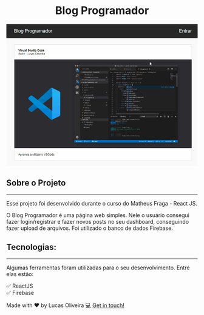 <h1 align="center">
Blog Programador
</h1>

<div align="center">
    <img src="./public/gif-blog/blog.gif" alt="demo-web" heigth="425">
</div>

## Sobre o Projeto

<hr />

Esse projeto foi desenvolvido durante o curso do Matheus Fraga - React JS.

O Blog Programador é uma página web simples. Nele o usuário consegui fazer login/registrar e fazer novos posts no seu dashboard, conseguindo fazer upload de arquivos. Foi utilizado o banco de dados Firebase. 

## Tecnologias:

<hr />

Algumas ferramentas foram utilizadas para o seu desenvolvimento. Entre elas estão:

:white_check_mark: ReactJS </br>
:white_check_mark: Firebase </br>

Made with ♥ by Lucas Oliveira :computer: [Get in touch!](https://www.linkedin.com/in/lucas-da-costa-oliveira-b75b30125/)
